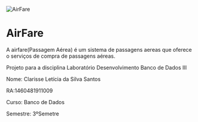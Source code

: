 ![AirFare](https://user-images.githubusercontent.com/51199730/112869026-16150280-9093-11eb-9184-ac37e9ba2630.gif)
# AirFare
A airfare(Passagem Aérea) é um sistema de passagens aereas que oferece o serviços de compra de passagens aéreas. 

Projeto para a disciplina Laboratório Desenvolvimento Banco de Dados III  

Nome: Clarisse Letícia da Silva Santos

RA:1460481911009

Curso: Banco de Dados

Semestre: 3ºSemetre
